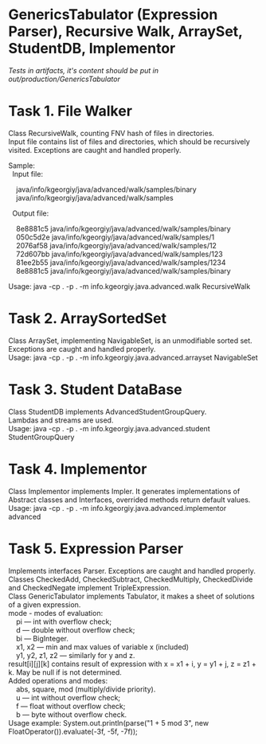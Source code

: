 # GenericsTabulator (Expression Parser), Recursive Walk, ArraySet, StudentDB, Implementor

<p><em>Tests in artifacts, it's content should be put in out/production/GenericsTabulator</em></p>
<h1>Task 1. File Walker</h1>
  <p>Class RecursiveWalk, counting FNV hash of files in directories.<br>
  Input file contains list of files and directories, which should be recursively visited. Exceptions are caught and handled properly.</p>

<p>Sample:<br>
  &nbsp;&nbsp;Input file:</p>
      <p>&nbsp;&nbsp;&nbsp;&nbsp;java/info/kgeorgiy/java/advanced/walk/samples/binary<br>
      &nbsp;&nbsp;&nbsp;&nbsp;java/info/kgeorgiy/java/advanced/walk/samples</p>

  <p>&nbsp;&nbsp;Output file:</p>
      <p>&nbsp;&nbsp;&nbsp;&nbsp;8e8881c5 java/info/kgeorgiy/java/advanced/walk/samples/binary<br>
      &nbsp;&nbsp;&nbsp;&nbsp;050c5d2e java/info/kgeorgiy/java/advanced/walk/samples/1<br>
      &nbsp;&nbsp;&nbsp;&nbsp;2076af58 java/info/kgeorgiy/java/advanced/walk/samples/12<br>
      &nbsp;&nbsp;&nbsp;&nbsp;72d607bb java/info/kgeorgiy/java/advanced/walk/samples/123<br>
      &nbsp;&nbsp;&nbsp;&nbsp;81ee2b55 java/info/kgeorgiy/java/advanced/walk/samples/1234<br>
      &nbsp;&nbsp;&nbsp;&nbsp;8e8881c5 java/info/kgeorgiy/java/advanced/walk/samples/binary</p>

  <p>Usage: java -cp . -p . -m info.kgeorgiy.java.advanced.walk RecursiveWalk <full classname></p>
       
<h1>Task 2. ArraySortedSet</h1> 
  <p>Class ArraySet, implementing NavigableSet, is an unmodifiable sorted set. Exceptions are caught and handled properly.<br>
  Usage: java -cp . -p . -m info.kgeorgiy.java.advanced.arrayset NavigableSet <full classname></p>
  
<h1>Task 3. Student DataBase</h1>  
  <p>Class StudentDB implements AdvancedStudentGroupQuery.<br>
  Lambdas and streams are used.<br>
  Usage: java -cp . -p . -m info.kgeorgiy.java.advanced.student StudentGroupQuery <full classname></p>

<h1>Task 4. Implementor</h1>
  <p>Class Implementor implements Impler. It generates implementations of Abstract classes and Interfaces, overrided methods return default values.<br>
  Usage: java -cp . -p . -m info.kgeorgiy.java.advanced.implementor advanced <full classname></p>
    
<h1>Task 5. Expression Parser</h1>
  <p>Implements interfaces Parser. Exceptions are caught and handled properly.<br>
  Classes CheckedAdd, CheckedSubtract, CheckedMultiply, CheckedDivide and CheckedNegate implement TripleExpression.<br>
  Class GenericTabulator implements Tabulator, it makes a sheet of solutions of a given expression.<br>
  mode - modes of evaluation:<br>
    &nbsp;&nbsp;&nbsp;&nbsp;pi — int with overflow check;<br>
    &nbsp;&nbsp;&nbsp;&nbsp;d — double without overflow check;<br>
    &nbsp;&nbsp;&nbsp;&nbsp;bi — BigInteger.<br>
    &nbsp;&nbsp;&nbsp;&nbsp;x1, x2 — min and max values of variable x (included)<br>
    &nbsp;&nbsp;&nbsp;&nbsp;y1, y2, z1, z2 — similarly for y and z.<br>
  result[i][j][k] contains result of expression with x = x1 + i, y = y1 + j, z = z1 + k. May be null if is not determined.<br>
  Added operations and modes:<br>
    &nbsp;&nbsp;&nbsp;&nbsp;abs, square, mod (multiply/divide priority). <br> 
    &nbsp;&nbsp;&nbsp;&nbsp;u — int without overflow check;<br>
    &nbsp;&nbsp;&nbsp;&nbsp;f — float without overflow check;<br>
    &nbsp;&nbsp;&nbsp;&nbsp;b — byte without overflow check.<br>
  Usage example: System.out.println(parse("1 + 5 mod 3", new FloatOperator()).evaluate(-3f, -5f, -7f));</p> 
